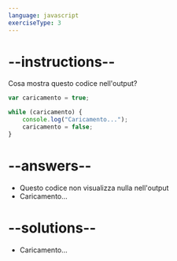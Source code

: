 ```yaml
---
language: javascript
exerciseType: 3
---
```


# --instructions--

Cosa mostra questo codice nell'output?
```javascript
var caricamento = true;

while (caricamento) {
    console.log("Caricamento...");
    caricamento = false;
}
```

# --answers--

- Questo codice non visualizza nulla nell'output
- Caricamento...

# --solutions--

- Caricamento...
